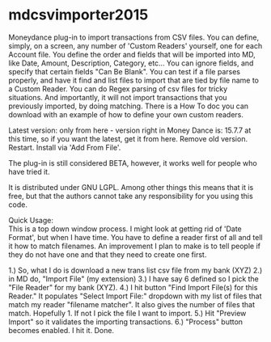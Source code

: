 # mdcsvimporter2015
Moneydance plug-in to import transactions from CSV files. You can define, simply, on a screen, any number of 'Custom Readers' yourself, one for each Account file. You define the order and fields that will be imported into MD, like Date, Amount, Description, Category, etc... You can ignore fields, and specify that certain fields "Can Be Blank". You can test if a file parses properly, and have it find and list files to import that are tied by file name to a Custom Reader. You can do Regex parsing of csv files for tricky situations. And importantly, it will not import transactions that you previously imported, by doing matching. There is a How To doc you can download with an example of how to define your own custom readers.

Latest version: only from here - version right in Money Dance is: 15.7.7 at this time, so if you want the latest, get it from here.
Remove old version. Restart. Install via 'Add From File'.

The plug-in is still considered BETA, however, it works well for people who have tried it.

It is distributed under GNU LGPL. Among other things this means that it is free, but that the authors cannot take any responsibility for you using this code.

Quick Usage:<br/>
This is a top down window process. I might look at getting rid of 'Date Format', but when I have time. 
You have to define a reader first of all and tell it how to match filenames. An improvement I plan to make is to tell people if they do not have one and that they need to create one first.

1.) So, what I do is download a new trans list csv file from my bank (XYZ)
2.) in MD do, "Import File" (my extension)
3.) I have say 6 defined so I pick the "File Reader" for my bank (XYZ).
4.) I hit button "Find Import File(s) for this Reader."
It populates "Select Import File:" dropdown with my list of files that match my reader "filename matcher". It also gives the number of files that match. Hopefully 1. If not I pick the file I want to import.
5.) Hit "Preview Import" so it validates the importing transactions.
6.) "Process" button becomes enabled. I hit it.
Done.